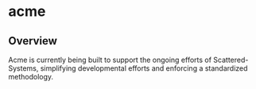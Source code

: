 # acme

## Overview

Acme is currently being built to support the ongoing efforts of Scattered-Systems, simplifying developmental efforts and
enforcing a standardized methodology. 